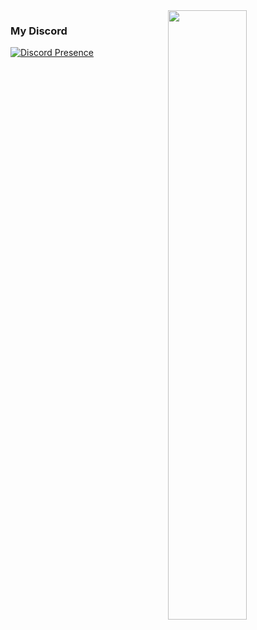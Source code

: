 
<img align="right" width="50%" src="https://github.com/Anticipatable/epicstats/blob/master/generated/overview.svg">


### My Discord 

[![Discord Presence](https://lanyard-profile-readme.vercel.app/api/782773054673518594
                            )](https://discord.com/users/782773054673518594)
